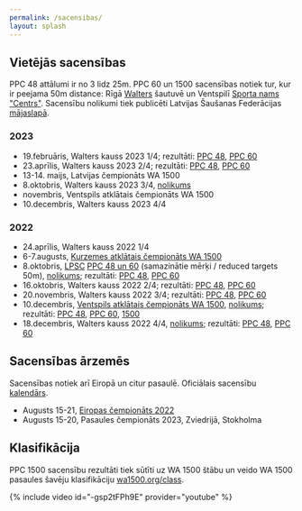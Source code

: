 ```yaml
---
permalink: /sacensibas/
layout: splash
---
```

## Vietējās sacensības

PPC 48 attālumi ir no 3 lidz 25m. PPC 60 un 1500 sacensības notiek tur, kur ir peejama 50m distance: Rīgā [Walters](http://shooting.lv) šautuvē un Ventspilī [Sporta nams "Centrs"](https://www.ocventspils.lv/kompleksi/sporta-nams-centrs).
Sacensību nolikumi tiek publicēti Latvijas Šaušanas Federācijas [mājaslapā](http://www.saufed.lv/index.php?lng=lLat&current=m13p71i778).

### 2023

- 19.februāris, Walters kauss 2023 1/4; rezultāti: [PPC 48](/assets/rezultati/walters-kauss-2023-1-ppc48.pdf), [PPC 60](/assets/rezultati/walters-kauss-2023-1-ppc60.pdf)
- 23.aprīlis, Walters kauss 2023 2/4; rezultāti: [PPC 48](/assets/rezultati/walters-kauss-2023-2-ppc48.pdf), [PPC 60](/assets/rezultati/walters-kauss-2023-2-ppc60.pdf)
- 13-14. maijs, Latvijas čempionāts WA 1500
- 8.oktobris, Walters kauss 2023 3/4, [nolikums](/assets/nolikumi/walters-kauss-2023.pdf) <!--; pieteikumi pa tālruni 22158877-->
- novembris, Ventspils atklātais čempionāts WA 1500
- 10.decembris, Walters kauss 2023 4/4

### 2022

- 24.aprīlis, Walters kauss 2022 1/4
- 6-7.augusts, [Kurzemes atklātais čempionāts WA 1500](https://www.facebook.com/events/1206843720062886/)
- 8.oktobris, [LPSC](https://lpsc.lv/lv/Sacensiibas) [PPC 48 un 60](https://www.facebook.com/events/630504918610483) (samazinātie mērķi / reduced targets 50m), [nolikums](/assets/nolikumi/lpsc-oktobris-2022.pdf); rezultāti: [PPC 48](/assets/rezultati/lpsc-oktobris-2022-ppc48.pdf), [PPC 60](/assets/rezultati/lpsc-oktobris-2022-ppc60.pdf)
- 16.oktobris, Walters kauss 2022 2/4; rezultāti: [PPC 48](/assets/rezultati/walters-kauss-2022-2-ppc48.jpg), [PPC 60](/assets/rezultati/walters-kauss-2022-2-ppc60.jpg)
- 20.novembris, Walters kauss 2022 3/4; rezultāti: [PPC 48](/assets/rezultati/walters-kauss-2022-3-ppc48.jpg), [PPC 60](/assets/rezultati/walters-kauss-2022-3-ppc60.jpg)
- 10.decembris, [Ventspils atklātais čempionāts WA 1500](https://www.facebook.com/events/836657437453752/), [nolikums](/assets/nolikumi/ventspils-atklatais-cempionats-2022.pdf); rezultāti: [PPC 48](/assets/rezultati/ventspils-atklatais-cempionats-2022-ppc48.pdf), [PPC 60](/assets/rezultati/ventspils-atklatais-cempionats-2022-ppc60.pdf), [1500](/assets/rezultati/ventspils-atklatais-cempionats-2022-1500.pdf)
- 18.decembris, Walters kauss 2022 4/4, [nolikums](/assets/nolikumi/walters-kauss-2022.pdf); rezultāti: [PPC 48](/assets/rezultati/walters-kauss-2022-4-ppc48.jpg), [PPC 60](/assets/rezultati/walters-kauss-2022-4-ppc60.jpg) <!--pieteikumi pa tālruni 22158877-->
 <!-- Janvāris 2023., [LPSC](https://lpsc.lv/lv/Sacensiibas) PPC 48 un 60 (samazinātie mērķi / reduced targets 50m); pieteikumi pa tālruni 29426778 vai e-pastā [riga.hit.factor@gmail.com]-->

## Sacensības ārzemēs

Sacensības notiek arī Eiropā un citur pasaulē. Oficiālais sacensību [kalendārs](https://wa1500.org/competitions.php).

- Augusts 15-21, [Eiropas čempionāts 2022](http://www.ppc1500.cz/result2022.htm)
- Augusts 15-20, Pasaules čempionāts 2023, Zviedrijā, Stokholma

## Klasifikācija

PPC 1500 sacensību rezultāti tiek sūtīti uz WA 1500 štābu un veido WA 1500 pasaules šavēju klasifikāciju [wa1500.org/class](https://wa1500.org/class.php).


{% include video id="-gsp2tFPh9E" provider="youtube" %}
